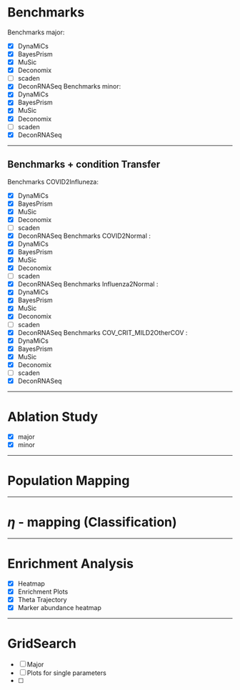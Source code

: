 # Benchmarks
Benchmarks major: 
- [x] DynaMiCs      
- [x] BayesPrism
- [x] MuSic
- [x] Deconomix
- [ ] scaden
- [x] DeconRNASeq
Benchmarks minor: 
- [x] DynaMiCs      
- [x] BayesPrism
- [x] MuSic
- [x] Deconomix
- [ ] scaden
- [x] DeconRNASeq

---
## Benchmarks + condition Transfer
Benchmarks COVID2Influneza: 
- [x] DynaMiCs      
- [x] BayesPrism
- [x] MuSic
- [x] Deconomix
- [ ] scaden
- [x] DeconRNASeq
Benchmarks COVID2Normal : 
- [x] DynaMiCs      
- [x] BayesPrism
- [x] MuSic
- [x] Deconomix
- [ ] scaden
- [x] DeconRNASeq
Benchmarks Influenza2Normal : 
- [x] DynaMiCs      
- [x] BayesPrism
- [x] MuSic
- [x] Deconomix
- [ ] scaden
- [x] DeconRNASeq
Benchmarks COV_CRIT_MILD2OtherCOV : 
- [x] DynaMiCs      
- [x] BayesPrism
- [x] MuSic
- [x] Deconomix
- [ ] scaden
- [x] DeconRNASeq
---
# Ablation Study
- [x] major
- [x] minor
---
# Population Mapping
---
# $\eta$ - mapping (Classification)
---
# Enrichment Analysis
- [x] Heatmap
- [x] Enrichment Plots
- [x] Theta Trajectory
- [x] Marker abundance heatmap
---
# GridSearch
- [ ] Major
- [ ] Plots for single parameters
- [ ] 
